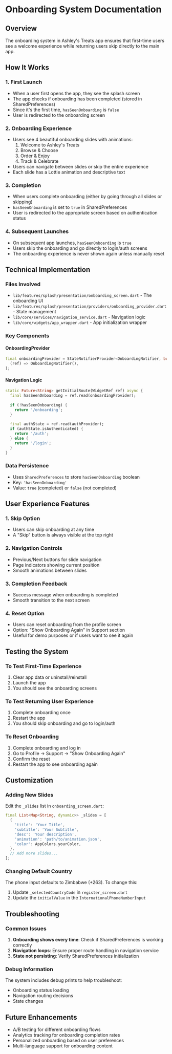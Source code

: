 # Onboarding System Documentation

## Overview
The onboarding system in Ashley's Treats app ensures that first-time users see a welcome experience while returning users skip directly to the main app.

## How It Works

### 1. First Launch
- When a user first opens the app, they see the splash screen
- The app checks if onboarding has been completed (stored in SharedPreferences)
- Since it's the first time, `hasSeenOnboarding` is `false`
- User is redirected to the onboarding screen

### 2. Onboarding Experience
- Users see 4 beautiful onboarding slides with animations:
  1. Welcome to Ashley's Treats
  2. Browse & Choose
  3. Order & Enjoy
  4. Track & Celebrate
- Users can navigate between slides or skip the entire experience
- Each slide has a Lottie animation and descriptive text

### 3. Completion
- When users complete onboarding (either by going through all slides or skipping)
- `hasSeenOnboarding` is set to `true` in SharedPreferences
- User is redirected to the appropriate screen based on authentication status

### 4. Subsequent Launches
- On subsequent app launches, `hasSeenOnboarding` is `true`
- Users skip the onboarding and go directly to login/auth screens
- The onboarding experience is never shown again unless manually reset

## Technical Implementation

### Files Involved
- `lib/features/splash/presentation/onboarding_screen.dart` - The onboarding UI
- `lib/features/splash/presentation/providers/onboarding_provider.dart` - State management
- `lib/core/services/navigation_service.dart` - Navigation logic
- `lib/core/widgets/app_wrapper.dart` - App initialization wrapper

### Key Components

#### OnboardingProvider
```dart
final onboardingProvider = StateNotifierProvider<OnboardingNotifier, bool>(
  (ref) => OnboardingNotifier(),
);
```

#### Navigation Logic
```dart
static Future<String> getInitialRoute(WidgetRef ref) async {
  final hasSeenOnboarding = ref.read(onboardingProvider);
  
  if (!hasSeenOnboarding) {
    return '/onboarding';
  }
  
  final authState = ref.read(authProvider);
  if (authState.isAuthenticated) {
    return '/auth';
  } else {
    return '/login';
  }
}
```

### Data Persistence
- Uses `SharedPreferences` to store `hasSeenOnboarding` boolean
- Key: `'hasSeenOnboarding'`
- Value: `true` (completed) or `false` (not completed)

## User Experience Features

### 1. Skip Option
- Users can skip onboarding at any time
- A "Skip" button is always visible at the top right

### 2. Navigation Controls
- Previous/Next buttons for slide navigation
- Page indicators showing current position
- Smooth animations between slides

### 3. Completion Feedback
- Success message when onboarding is completed
- Smooth transition to the next screen

### 4. Reset Option
- Users can reset onboarding from the profile screen
- Option: "Show Onboarding Again" in Support section
- Useful for demo purposes or if users want to see it again

## Testing the System

### To Test First-Time Experience
1. Clear app data or uninstall/reinstall
2. Launch the app
3. You should see the onboarding screens

### To Test Returning User Experience
1. Complete onboarding once
2. Restart the app
3. You should skip onboarding and go to login/auth

### To Reset Onboarding
1. Complete onboarding and log in
2. Go to Profile → Support → "Show Onboarding Again"
3. Confirm the reset
4. Restart the app to see onboarding again

## Customization

### Adding New Slides
Edit the `_slides` list in `onboarding_screen.dart`:
```dart
final List<Map<String, dynamic>> _slides = [
  {
    'title': 'Your Title',
    'subtitle': 'Your Subtitle',
    'desc': 'Your description',
    'animation': 'path/to/animation.json',
    'color': AppColors.yourColor,
  },
  // Add more slides...
];
```

### Changing Default Country
The phone input defaults to Zimbabwe (+263). To change this:
1. Update `_selectedCountryCode` in `register_screen.dart`
2. Update the `initialValue` in the `InternationalPhoneNumberInput`

## Troubleshooting

### Common Issues
1. **Onboarding shows every time**: Check if SharedPreferences is working correctly
2. **Navigation loops**: Ensure proper route handling in navigation service
3. **State not persisting**: Verify SharedPreferences initialization

### Debug Information
The system includes debug prints to help troubleshoot:
- Onboarding status loading
- Navigation routing decisions
- State changes

## Future Enhancements
- A/B testing for different onboarding flows
- Analytics tracking for onboarding completion rates
- Personalized onboarding based on user preferences
- Multi-language support for onboarding content
